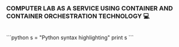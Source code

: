 ### COMPUTER LAB AS A SERVICE USING CONTAINER AND CONTAINER ORCHESTRATION TECHNOLOGY 💻
<br>
```python
   s = "Python syntax highlighting"
   print s
```

